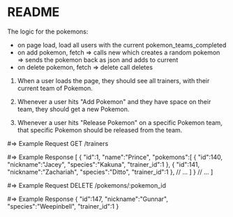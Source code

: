 # README

The logic for the pokemons:

- on page load, load all users with the current pokemon_teams_completed
- on add pokemon, fetch => calls new which creates a random pokemon => sends the pokemon back as json and adds to current
- on delete pokemon, fetch => delete call deletes

1. When a user loads the page, they should see all trainers, with their current team of Pokemon.

2. Whenever a user hits "Add Pokemon" and they have space on their team, they should get a new Pokemon.

3. Whenever a user hits "Release Pokemon" on a specific Pokemon team, that specific Pokemon should be released from the team.


#=> Example Request
GET /trainers

#=> Example Response
[
  {
    "id":1,
    "name":"Prince",
    "pokemons":[
      {
        "id":140,
        "nickname":"Jacey",
        "species":"Kakuna",
        "trainer_id":1
      },
      {
        "id":141,
        "nickname":"Zachariah",
        "species":"Ditto",
        "trainer_id":1
      },
      // ...
    ]
  }
  // ...
]


#=> Example Request
DELETE /pokemons/:pokemon_id

#=> Example Response
{
  "id":147,
  "nickname":"Gunnar",
  "species":"Weepinbell",
  "trainer_id":1
}

